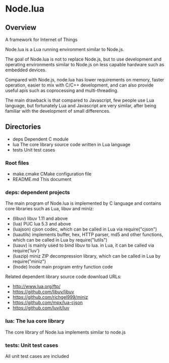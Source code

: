 # Node.lua

## Overview

A framework for Internet of Things

Node.lua is a Lua running environment similar to Node.js.

The goal of Node.lua is not to replace Node.js, but to use development and operating environments similar to Node.js on less capable hardware such as embedded devices.

Compared with Node.js, node.lua has lower requirements on memory, faster operation, easier to mix with C/C++ development, and can also provide useful apis such as coprocessing and multi-threading.

The main drawback is that compared to Javascript, few people use Lua language, but fortunately Lua and Javascript are very similar, after being familiar with the development of small differences.

## Directories

- deps      Dependent C module
- lua       The core library source code written in Lua language
- tests     Unit test cases

### Root files

- make.cmake    CMake configuration file
- README.md     This document

### deps: dependent projects

The main program of Node.lua is implemented by C language and contains core libraries such as Lua, libuv and miniz:

- (libuv) libuv 1.11 and above
- (lua) PUC lua 5.3 and above
- (luajson) cjson codec, which can be called in Lua via require("cjson")
- (luautils) implements buffer, hex, HTTP parser, md5 and other functions, which can be called in Lua by require("lutils")
- (luauv) is mainly used to bind libuv to lua. in Lua, it can be called via require('luv')
- (luazip) miniz ZIP decompression library, which can be called in Lua by require("miniz")
- (lnode) lnode main program entry function code

Related dependent library source code download URLs:

- http://www.lua.org/ftp/
- https://github.com/libuv/libuv
- https://github.com/richgel999/miniz
- https://github.com/mpx/lua-cjson
- https://github.com/luvit/luv

### lua: The lua core library

The core library of Node.lua implements similar to node.js

### tests: Unit test cases

All unit test cases are included
